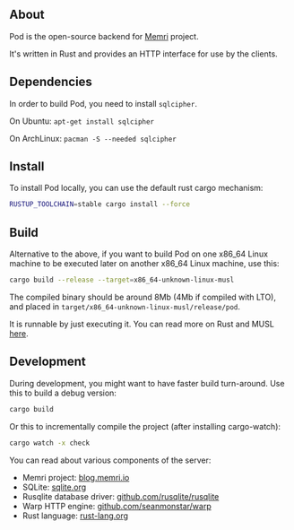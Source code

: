 ## About

Pod is the open-source backend for [Memri](https://blog.memri.io/) project.

It's written in Rust and provides an HTTP interface for use by the clients.

## Dependencies

In order to build Pod, you need to install `sqlcipher`.

On Ubuntu: `apt-get install sqlcipher`

On ArchLinux: `pacman -S --needed sqlcipher`

## Install
To install Pod locally, you can use the default rust cargo mechanism:
```sh
RUSTUP_TOOLCHAIN=stable cargo install --force
```

## Build
Alternative to the above, if you want to build Pod on one x86_64 Linux machine
to be executed later on another x86_64 Linux machine, use this:

```sh
cargo build --release --target=x86_64-unknown-linux-musl
```

The compiled binary should be around 8Mb (4Mb if compiled with LTO),
and placed in `target/x86_64-unknown-linux-musl/release/pod`.

It is runnable by just executing it. You can read more on Rust and MUSL [here](https://doc.rust-lang.org/edition-guide/rust-2018/platform-and-target-support/musl-support-for-fully-static-binaries.html).

## Development
During development, you might want to have faster build turn-around. Use this to build a debug version:
```sh
cargo build
```

Or this to incrementally compile the project (after installing cargo-watch):
```sh
cargo watch -x check
```

You can read about various components of the server:

* Memri project: [blog.memri.io](https://blog.memri.io/)
* SQLite: [sqlite.org](https://sqlite.org)
* Rusqlite database driver: [github.com/rusqlite/rusqlite](https://github.com/rusqlite/rusqlite)
* Warp HTTP engine: [github.com/seanmonstar/warp](https://github.com/seanmonstar/warp)
* Rust language: [rust-lang.org](https://www.rust-lang.org/)
